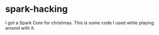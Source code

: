 spark-hacking
=============

I got a Spark Core for christmas. This is some code I used while playing around with it.
